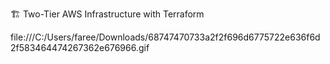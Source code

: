 🏗️ Two-Tier AWS Infrastructure with Terraform 


file:///C:/Users/faree/Downloads/68747470733a2f2f696d6775722e636f6d2f583464474267362e676966.gif

